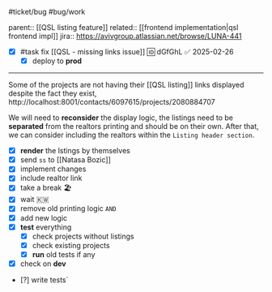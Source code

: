#ticket/bug #bug/work

parent:: [[QSL listing feature]]
related:: [[frontend implementation|qsl frontend impl]]
jira:: https://avivgroup.atlassian.net/browse/LUNA-441

- [x] #task fix [[QSL - missing links issue]] 🆔 dGfGhL ✅ 2025-02-26
	- [x] deploy to **prod**
___
Some of the projects are not having their [[QSL listing]] links displayed despite the fact they exist, http://localhost:8001/contacts/6097615/projects/2080884707
  
We will need to **reconsider** the display logic, the listings need to be **separated** from the realtors printing and should be on their own. After that, we can consider including the realtors within the `Listing header section`.

- [x] **render** the lstings by themselves
- [x] send `ss` to [[Natasa Bozic]]
- [x] implement changes
- [x] include realtor link
- [x] take a break 🏖
- [x] wait 🇰‍🇼
- [x] remove  old printing logic `AND`
- [x] add new logic
- [x] **test** everything
	- [x] check projects without listings
	- [x] check existing projects
	- [x] **run** old tests if any
- [x] check on **dev**
- [?] write  tests`

